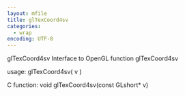 ```yaml
---
layout: mfile
title: glTexCoord4sv
categories:
  - wrap
encoding: UTF-8
---
```


glTexCoord4sv  Interface to OpenGL function glTexCoord4sv

usage:  glTexCoord4sv( v )

C function:  void glTexCoord4sv(const GLshort\* v)